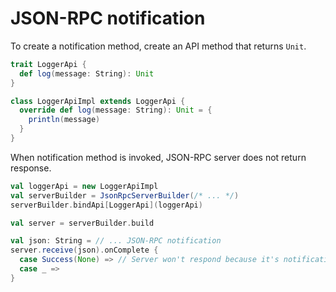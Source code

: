 # JSON-RPC notification

To create a notification method, create an API method that returns ```Unit```.

```scala
trait LoggerApi {
  def log(message: String): Unit
}

class LoggerApiImpl extends LoggerApi {
  override def log(message: String): Unit = {
    println(message)
  }
}
```

When notification method is invoked, JSON-RPC server does not return response.

```scala
val loggerApi = new LoggerApiImpl
val serverBuilder = JsonRpcServerBuilder(/* ... */)
serverBuilder.bindApi[LoggerApi](loggerApi)

val server = serverBuilder.build

val json: String = // ... JSON-RPC notification
server.receive(json).onComplete {
  case Success(None) => // Server won't respond because it's notification.
  case _ =>
}
```
